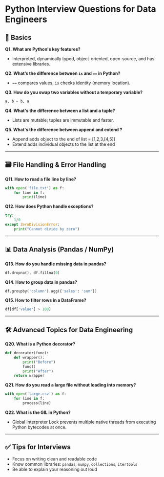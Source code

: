 
# Python Interview Questions for Data Engineers

## 🧠 Basics

**Q1. What are Python's key features?**  
- Interpreted, dynamically typed, object-oriented, open-source, and has extensive libraries.


**Q2. What’s the difference between `is` and `==` in Python?**  
- `==` compares values, `is` checks identity (memory location).

**Q3. How do you swap two variables without a temporary variable?**
```python
a, b = b, a
```

**Q4. What's the difference between a list and a tuple?**  
- Lists are mutable; tuples are immutable and faster.


**Q5. What's the difference between append and extend ?**
-  Append adds object to the end of list = [1,2,3,[4,5]]
-  Extend adds individual objects to the list at the end
---



## 🗃️ File Handling & Error Handling

**Q11. How to read a file line by line?**
```python
with open('file.txt') as f:
    for line in f:
        print(line)
```

**Q12. How does Python handle exceptions?**
```python
try:
    1/0
except ZeroDivisionError:
    print("Cannot divide by zero")
```

---

## 📊 Data Analysis (Pandas / NumPy)

**Q13. How do you handle missing data in pandas?**
```python
df.dropna(), df.fillna(0)
```

**Q14. How to group data in pandas?**
```python
df.groupby('column').agg({'sales': 'sum'})
```

**Q15. How to filter rows in a DataFrame?**
```python
df[df['value'] > 100]
```

---


## 🛠️ Advanced Topics for Data Engineering

**Q20. What is a Python decorator?**
```python
def decorator(func):
    def wrapper():
        print("Before")
        func()
        print("After")
    return wrapper
```

**Q21. How do you read a large file without loading into memory?**
```python
with open('large.csv') as f:
    for line in f:
        process(line)
```

**Q22. What is the GIL in Python?**  
- Global Interpreter Lock prevents multiple native threads from executing Python bytecodes at once.

---

## ✅ Tips for Interviews

- Focus on writing clean and readable code
- Know common libraries: `pandas`, `numpy`, `collections`, `itertools`
- Be able to explain your reasoning out loud
